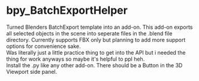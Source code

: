 # bpy_BatchExportHelper
Turned Blenders BatchExport template into an add-on.
This add-on exports all selected objects in the scene into seperate files in the .blend file directory.
Currently supports FBX only but planning to add more support options for convenience sake.
<br/>
Was literally just a little practice thing to get into the API but i needed the thing for work anyways so maybe it's helpful to ppl heh.
<br/>
Install the .py like any other add-on. There should be a Button in the 3D Viewport side panel.
